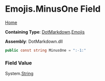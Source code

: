 # Emojis\.MinusOne Field

[Home](../../../README.md)

**Containing Type**: [DotMarkdown](../../README.md)\.[Emojis](../README.md)

**Assembly**: DotMarkdown\.dll

```csharp
public const string MinusOne = ":-1:"
```

### Field Value

System\.[String](https://docs.microsoft.com/en-us/dotnet/api/system.string)